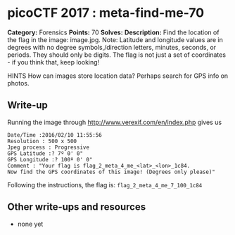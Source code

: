 # picoCTF 2017 : meta-find-me-70

**Category:** Forensics
**Points:** 70
**Solves:** 
**Description:** Find the location of the flag in the image: image.jpg. Note: Latitude and longitude values are in degrees with no degree symbols,/direction letters, minutes, seconds, or periods. They should only be digits. The flag is not just a set of coordinates - if you think that, keep looking!

HINTS
How can images store location data? Perhaps search for GPS info on photos.


## Write-up

Running the image through http://www.verexif.com/en/index.php gives us 

```
Date/Time :2016/02/10 11:55:56
Resolution : 500 x 500
Jpeg process : Progressive
GPS Latitude :? 7º 0' 0"
GPS Longitude :? 100º 0' 0"
Comment : "Your flag is flag_2_meta_4_me_<lat>_<lon>_1c84.
Now find the GPS coordinates of this image! (Degrees only please)"
```

Following the instructions, the flag is: ```flag_2_meta_4_me_7_100_1c84```

## Other write-ups and resources

* none yet
